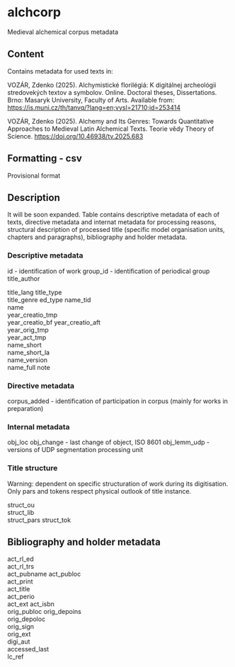 # alchcorp
Medieval alchemical corpus metadata

## Content

Contains metadata for used texts in:

VOZÁR, Zdenko (2025). Alchymistické florilégiá: K digitálnej archeológii stredovekých textov a symbolov. Online. Doctoral theses, Dissertations. Brno: Masaryk University, Faculty of Arts. Available from: https://is.muni.cz/th/tanvq/?lang=en;vysl=21710;id=253414

VOZÁR, Zdenko (2025). Alchemy and Its Genres: Towards Quantitative Approaches to Medieval Latin Alchemical Texts. Teorie vědy Theory of Science. https://doi.org/10.46938/tv.2025.683


## Formatting - csv

Provisional format

## Description

It will be soon expanded. Table contains descriptive metadata of each of texts, directive metadata and internat metadata for processing reasons, structural description of processed title (specific model organisation units, chapters and paragraphs), bibliography and holder metadata.

### Descriptive metadata

id	      - identification of work <integer>
group_id	- identification of periodical group <integer>
title_author	

title_lang
title_type	
title_genre	
ed_type
name_tid	
name	
year_creatio_tmp	
year_creatio_bf	
year_creatio_aft	
year_orig_tmp	
year_act_tmp	
name_short	
name_short_la	
name_version	
name_full	note

### Directive metadata

corpus_added - identification of participation in corpus	<boolean> (mainly for works in preparation)

### Internal metadata
obj_loc	
obj_change	- last change of object, ISO 8601
obj_lemm_udp - versions of UDP segmentation processing unit

### Title structure

Warning: dependent on specific structuration of work during its digitisation. Only pars and tokens respect physical outlook of title instance.

struct_ou	
struct_lib	
struct_pars	
struct_tok	

## Bibliography and holder metadata

act_rl_ed	
act_rl_trs	
act_pubname	
act_publoc	
act_print	
act_title	
act_perio	
act_ext	
act_isbn	
orig_publoc	
orig_depoins	
orig_depoloc	
orig_sign	
orig_ext	
digi_aut	
accessed_last	
lc_ref	



